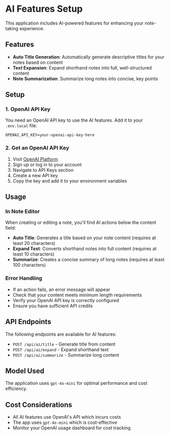 # AI Features Setup

This application includes AI-powered features for enhancing your note-taking experience.

## Features

- **Auto Title Generation**: Automatically generate descriptive titles for your notes based on content
- **Text Expansion**: Expand shorthand notes into full, well-structured content
- **Note Summarization**: Summarize long notes into concise, key points

## Setup

### 1. OpenAI API Key

You need an OpenAI API key to use the AI features. Add it to your `.env.local` file:

```env
OPENAI_API_KEY=your-openai-api-key-here
```

### 2. Get an OpenAI API Key

1. Visit [OpenAI Platform](https://platform.openai.com/)
2. Sign up or log in to your account
3. Navigate to API Keys section
4. Create a new API key
5. Copy the key and add it to your environment variables

## Usage

### In Note Editor

When creating or editing a note, you'll find AI actions below the content field:

- **Auto Title**: Generates a title based on your note content (requires at least 20 characters)
- **Expand Text**: Converts shorthand notes into full content (requires at least 10 characters)
- **Summarize**: Creates a concise summary of long notes (requires at least 100 characters)

### Error Handling

- If an action fails, an error message will appear
- Check that your content meets minimum length requirements
- Verify your OpenAI API key is correctly configured
- Ensure you have sufficient API credits

## API Endpoints

The following endpoints are available for AI features:

- `POST /api/ai/title` - Generate title from content
- `POST /api/ai/expand` - Expand shorthand text
- `POST /api/ai/summarize` - Summarize long content

## Model Used

The application uses `gpt-4o-mini` for optimal performance and cost efficiency.

## Cost Considerations

- All AI features use OpenAI's API which incurs costs
- The app uses `gpt-4o-mini` which is cost-effective
- Monitor your OpenAI usage dashboard for cost tracking
